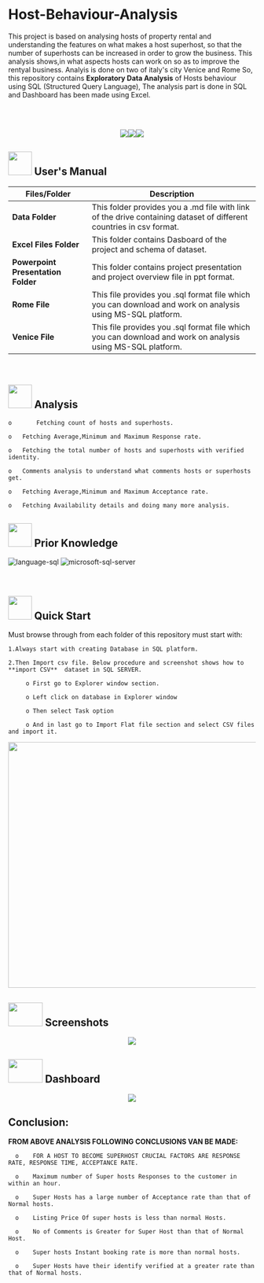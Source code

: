# Host-Behaviour-Analysis

This project is based on analysing hosts of property rental and understanding the features on what makes a host superhost, so that the number of superhosts can be increased in order to grow the business. This analysis shows,in what aspects hosts can work on so as to improve the rentyal business. Analyis is done on two of italy's city Venice and Rome So, this repository contains <strong>Exploratory Data Analysis</strong> of Hosts behaviour using SQL (Structured Query Language), The analysis part is done in SQL and Dashboard has been made using Excel.

<br>
<br>
<p align="center"><a><img src="https://forthebadge.com/images/badges/built-with-love.svg"><img src="https://user-images.githubusercontent.com/106439762/181936448-9314e858-4251-46d6-b4d1-35a4c29e9c19.svg"><img src="https://user-images.githubusercontent.com/106439762/181936483-50475e86-bcf1-4169-994c-6476dc2e5edb.svg"></a></p>

##  <img src="https://user-images.githubusercontent.com/106439762/181935629-b3c47bd3-77fb-4431-a11c-ff8ba0942b63.gif" width="48" height="48"> **User's Manual**

| Files/Folder| Description |
| ------------- | ------------- |
| **Data Folder** | This folder provides you a .md  file with link of the drive containing dataset of different countries in csv format.  |
| **Excel Files Folder** | This folder contains Dasboard of the project and schema of dataset.|
| **Powerpoint Presentation Folder** | This folder contains project presentation and project overview file in ppt format.|
| **Rome File**  | This file provides you .sql format file which you can download and work on analysis using MS-SQL platform.  |
| **Venice File**  | This file provides you .sql format file which you can download and work on analysis using MS-SQL platform.  |

<br>

##  <img src=https://user-images.githubusercontent.com/106439762/178428775-03d67679-9aa4-4b08-91e9-6eb6ed8faf66.gif  width="48" height="48"> Analysis
   
    
    o       Fetching count of hosts and superhosts.    
    
    o	Fetching Average,Minimum and Maximum Response rate.
     
    o	Fetching the total number of hosts and superhosts with verified identity.
  
    o	Comments analysis to understand what comments hosts or superhosts get. 
    
    o	Fetching Average,Minimum and Maximum Acceptance rate.
    
    o	Fetching Availability details and doing many more analysis.





##  <img src=https://user-images.githubusercontent.com/106439762/178803205-47a08ce7-2187-4f96-b301-a2b68690619a.gif width="48" height="48" > Prior Knowledge
![language-sql](https://user-images.githubusercontent.com/106439762/181936585-d44c5f7c-2a7b-4d35-ad8a-61dcbded1a5e.svg)
![microsoft-sql-server](https://user-images.githubusercontent.com/106439762/181936612-f96e085e-2d4b-4bc0-8347-1f3e0a894395.svg)





<br>

## <img src="https://user-images.githubusercontent.com/106439762/181937125-2a4b22a3-f8a9-4226-bbd3-df972f9dbbc4.gif" width="48" height="48" > Quick Start

Must browse through from each folder of this repository must start with:

    1.Always start with creating Database in SQL platform.
    
    2.Then Import csv file. Below procedure and screenshot shows how to  **import CSV**  dataset in SQL SERVER.
    
         o First go to Explorer window section.
         
         o Left click on database in Explorer window 
         
         o Then select Task option 
         
         o And in last go to Import Flat file section and select CSV files and import it.
            
   

<p align="center"><img src="https://user-images.githubusercontent.com/79314126/193398934-8ac81bc1-a613-4965-8524-b94934d4d229.png" width="700" height="500"></p>

## <img src="https://camo.githubusercontent.com/8bfbb088aa00c5c27dc669218964a44b4e5d5e9010aa641028b55dc1eacd479b/68747470733a2f2f696d672e69636f6e73382e636f6d2f6475736b2f34382f3030303030302f696f732d73637265656e73686f742e706e67" width="70" height="48"/> Screenshots

<p align="center"><a><img src="https://user-images.githubusercontent.com/79314126/193399600-8f21086a-e302-423b-8ca0-9521c1e62ecb.gif"</a></p>
   
## <img src="https://user-images.githubusercontent.com/79314126/193458979-95e4fa29-b7c9-4120-a62c-6bbfc62dac66.png" width="70" height="48"/> Dashboard

<p align="center"><a><img src="https://user-images.githubusercontent.com/79314126/193459104-d04b33ae-a03c-4b2a-81f0-8a90333bc768.png"</a></p>

## Conclusion:

**FROM ABOVE ANALYSIS FOLLOWING CONCLUSIONS VAN BE MADE:**

      o    FOR A HOST TO BECOME SUPERHOST CRUCIAL FACTORS ARE RESPONSE RATE, RESPONSE TIME, ACCEPTANCE RATE.
      
      o    Maximum number of Super hosts Responses to the customer in within an hour.
      
      o    Super Hosts has a large number of Acceptance rate than that of Normal hosts.
      
      o    Listing Price Of super hosts is less than normal Hosts.
      
      o    No of Comments is Greater for Super Host than that of Normal Host.
      
      o    Super hosts Instant booking rate is more than normal hosts.
      
      o    Super Hosts have their identify verified at a greater rate than that of Normal hosts.

